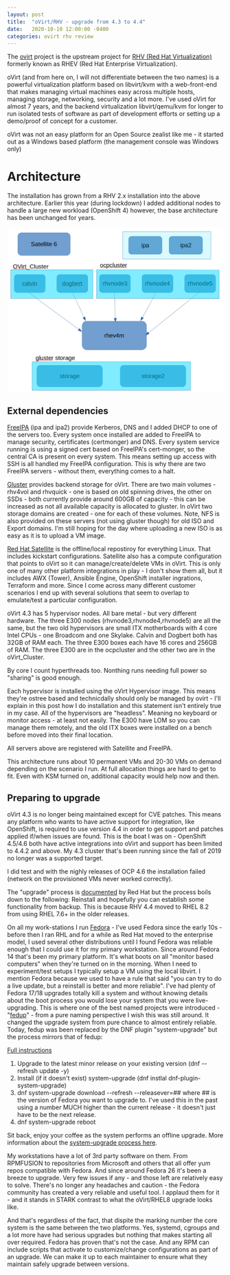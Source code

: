 ```yaml
---
layout: post
title:  "oVirt/RHV - upgrade from 4.3 to 4.4"
date:   2020-10-10 12:00:00 -0400
categories: ovirt rhv review
---
```

The [ovirt](https://www.ovirt.org) project is the upstream project for [RHV (Red Hat Virtualization)](https://www.redhat.com/en/technologies/virtualization/enterprise-virtualization) formerly known as RHEV (Red Hat Enterprise Virtualization).

oVirt (and from here on, I will not differentiate between the two names) is a powerful virtualization platform based on libvirt/kvm with a web-front-end that makes managing virtual machines easy across multiple hosts, managing storage, networking, security and a lot more. I've used oVirt for almost 7 years, and the backend virtualization libvirt/qemu/kvm for longer to run isolated tests of software as part of development efforts or setting up a demo/proof of concept for a customer.

oVirt was not an easy platform for an Open Source zealist like me - it started out as a Windows based platform (the management console was Windows only)  

# Architecture
  The installation has grown from a RHV 2.x installation into the above architecture. Earlier this year (during lockdown) I added additional nodes to handle a large new workload (OpenShift 4) however, the base architecture has been unchanged for years.

![Architecture](/assets/images/rhv-architecture.jpg)

## External dependencies
  [FreeIPA](https://www.freeipa.org) (ipa and ipa2) provide Kerberos, DNS and I added DHCP to one of the servers too. Every system once installed are added to FreeIPA to manage security, certificates (certmonger) and DNS. Every system service running is using a signed cert based on FreeIPA's cert-monger, so the central CA is present on every system. This means setting up access with SSH is all handled my FreeIPA configuration. This is why there are two FreeIPA servers - without them, everything comes to a halt.

[Gluster](https://www.gluster.org) provides backend storage for oVirt. There are two main volumes - rhv4vol and rhvquick - one is based on old spinning drives, the other on SSDs - both currently provide around 600GB of capacity - this can be increased as not all available capacity is allocated to gluster.  In oVirt two storage domains are created - one for each of these volumes.  Note, NFS is also provided on these servers (not using gluster though) for old ISO and Export domains.  I'm still hoping for the day where uploading a new ISO is as easy as it is to upload a VM image.

[Red Hat Satellite](https://www.redhat.com/en/technologies/management/satellite) is the offline/local repostiroy for everything Linux. That includes kickstart configurations. Satellite also has a compute configuration that points to oVirt so it can manage/create/delete VMs in oVirt. This is only one of many other platform integrations in play - I don't show them all, but it includes AWX (Tower), Ansible Engine, OpenShift installer ingrations, Terraform and more.  Since I come across many different customer scenarios I end up with several solutions that seem to overlap to emulate/test a particular configuration.

oVirt 4.3 has 5 hypervisor nodes. All bare metal - but very different hardware. The three E300 nodes (rhvnode3,rhvnode4,rhvnode5) are all the same, but the two old hypervisors are small ITX motherboards with 4 core Intel CPUs - one Broadcom and one Skylake.  Calvin and Dogbert both has 32GB of RAM each. The three E300 boxes each have 16 cores and 256GB of RAM. The three E300 are in the ocpcluster and the other two are in the oVirt_Cluster.

By core I count hyperthreads too. Nonthing runs needing full power so "sharing" is good enough.

Each hypervisor is installed using the oVirt Hypervisor image. This means they're ostree based and technicdally should only be managed by ovirt - I'll explain in this post how I do installation and this statement isn't entirely true in my case. All of the hypervisors are "headless". Meaning no keyboard or monitor access - at least not easily. The E300 have LOM so you can manage them remotely, and the old ITX boxes were installed on a bench before moved into their final location. 

All servers above are registered with Satellite and FreeIPA.

This architecture runs about 10 permanent VMs and 20-30 VMs on demand depending on the scenario I run. At full allocation things are hard to get to fit. Even with KSM turned on, additional capacity would help now and then.

## Preparing to upgrade

oVirt 4.3 is no longer being maintained except for CVE patches. This means any platform who wants to have active support for integration, like OpenShift, is required to use version 4.4 in order to get support and patches applied if/when issues are found. This is the boat I was on - OpenShift 4.5/4.6 both have active integrations into oVirt and support has been limited to 4.4.2 and above. My 4.3 cluster that's been running since the fall of 2019 no longer was a supported target.

I did test and with the nighly releases of OCP 4.6 the installation failed (network on the provisioned VMs never worked correctly).

The "upgrade" process is [documented](https://access.redhat.com/documentation/en-us/red_hat_virtualization/4.4/html-single/upgrade_guide/index) by Red Hat but the process boils down to the following: Reinstall and hopefully you can establish some functionality from backup. This is because RHV 4.4 moved to RHEL 8.2 from using RHEL 7.6+ in the older releases. 

On all my work-stations I run [Fedora](https://fedoraproject.org) - I've used Fedora since the early 10s - before then I ran RHL and for a while as Red Hat moved to the enterprise model, I used several other distributions until I found Fedora was reliable enough that I could use it for my primary workstation. Since around Fedora 14 that's been my primary platform. It's what boots on all "monitor based computers" when they're turned on in the morning.  When I need to experiment/test setups I typically setup a VM using the local libvirt. I mention Fedora because we used to have a rule that said "you can try to do a live update, but a reinstall is better and more reliable". I've had plenty of Fedora 17/18 upgrades totally kill a system and without knowing details about the boot process you would lose your system that you were live-upgrading.  This is where one of the best named projects were introduced - "[fedup](https://fedoraproject.org/wiki/FedUp)" - from a pure naming perspective I wish this was still around. It changed the upgrade system from pure chance to almost entirely reliable.  Today, fedup was been replaced by the DNF plugin "system-upgrade" but the process mirrors that of fedup:

[Full instructions](https://docs.fedoraproject.org/en-US/quick-docs/dnf-system-upgrade/)

1. Upgrade to the latest minor release on your existing version (dnf --refresh update -y)
2. Install (if it doesn't exist) system-upgrade (dnf instlal dnf-plugin-system-upgrade)
3. dnf system-upgrade download --refresh --releasever=##
where ## is the version of Fedora you want to upgrade to. I've used this in the past using a number MUCH higher than the current release - it doesn't just have to be the next release.
4. dnf system-upgrade reboot

Sit back, enjoy your coffee as the system performs an offline upgrade. More information about the [system-upgrade process here](https://dnf-plugins-extras.readthedocs.io/en/latest/system-upgrade.html).

My workstations have a lot of 3rd party software on them. From RPMFUSION to repositories from Microsoft and others that all offer yum repos compatible with Fedora. And since around Fedora 26 it's been a breeze to upgrade. Very few issues if any - and those left are relatively easy to solve. There's no longer any headaches and caution - the Fedora community has created a very reliable and useful tool. I applaud them for it - and it stands in STARK contrast to what the oVirt/RHEL8 upgrade looks like.

And that's regardless of the fact, that dispite the marking number the core system is the same between the two platforms. Yes, systemd, cgroups and a lot more have had serious upgrades but nothing that makes starting all over required. Fedora has proven that's not the case. And any RPM can include scripts that activate to customize/change configurations as part of an upgrade. We can make it up to each maintainer to ensure what they maintain safely upgrade between versions.
